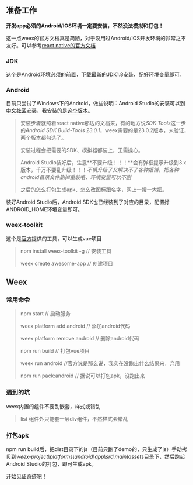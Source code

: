 ## 准备工作
**开发app必须的Android/IOS环境一定要安装，不然没法模拟和打包！**

这一点weex的官方文档真是简陋，对于没用过Android/IOS开发环境的非常之不友好。可以参考[react native的官方文档](https://reactnative.cn/docs/0.43/getting-started.html)

### JDK

这个是Android环境必须的前置，下载最新的JDK1.8安装、配好环境变量即可。

### Android

目前只尝试了Windows下的Android，做些说明：Android Studio的安装可以到[中文社区](http://www.androiddevtools.cn/)安装，我安装的是[这个版本]([android-studio-ide-181.4763614-windows.zip](https://dl.google.com/dl/android/studio/ide-zips/3.2.0.13/android-studio-ide-181.4763614-windows.zip?utm_source=androiddevtools&utm_medium=website) )。

> 安装步骤就照着react native那边的文档来，有的地方说*SDK Tools*这一步的*Android SDK Build-Tools 23.0.1*，weex需要的是23.0.2版本，未验证，两个版本都勾选了。
>
> 安装过程会把需要的SDK、模拟器都装上，无需操心。
>
> Android Studio装好后，注意**不要升级！！！**会有弹框提示升级到3.x版本，千万不要乱升级！！！*不慎升级了又解决不了各种报错，把各种android目录文件删掉重装咯，环境变量可以不删*
>
> 之后的怎么打包生成apk、怎么改图标跟名字，网上一搜一大把。

装好Android Studio后，Android SDK也已经装到了对应的目录，配置好ANDROID_HOME环境变量即可。

### weex-toolkit

这个是[官方](http://weex.apache.org/cn/guide/)提供的工具，可以生成vue项目

> npm install weex-toolkit -g  // 安装工具
>
> weex create awesome-app // 创建项目

## Weex

### 常用命令

> npm start // 启动服务
>
> weex platform add android // 添加android代码
>
> weex platform remove android // 删除android代码
>
> npm run build // 打包vue项目
>
> weex run android //官方说是那么说，我实在没跑出什么结果来，弃用
>
> npm run pack:android  // 据说可以打包apk，没跑出来

### 遇到的坑

weex内置的组件不要乱嵌套，样式或错乱

> list 组件外只能套一层div组件，不然样式会错乱

### 打包apk

npm run build后，把dist目录下的js（目前只跑了demo的，只生成了js）手动拷贝到*weex-project\platforms\android\app\src\main\assets*目录下，然后跑起Android Studio的打包，即可生成apk。

开始见证奇迹吧！

